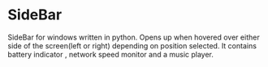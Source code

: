 # SideBar
SideBar for windows written in python. Opens up when hovered over either side of the screen(left or right) depending on position selected. It contains battery indicator , network speed monitor and a music player.
